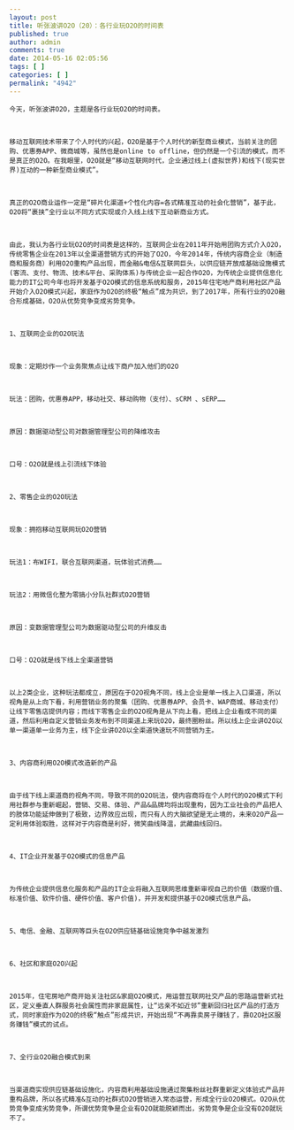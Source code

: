 ```yaml
---
layout: post
title: 听张波讲O2O（20）：各行业玩O2O的时间表
published: true
author: admin
comments: true
date: 2014-05-16 02:05:56
tags: [ ]
categories: [ ]
permalink: "4942"
---
```




  
    今天，听张波讲O2O，主题是各行业玩O2O的时间表。
  
  
  
    移动互联网技术带来了个人时代的兴起，O2O是基于个人时代的新型商业模式，当前关注的团购、优惠券APP、微商城等，虽然也是online to offline，但仍然是一个引流的模式，而不是真正的O2O。在我眼里，O2O就是“移动互联网时代，企业通过线上(虚拟世界)和线下(现实世界)互动的一种新型商业模式”。
  
  
  
    真正的O2O商业运作一定是“碎片化渠道+个性化内容=各式精准互动的社会化营销”，基于此，O2O将“裹挟”全行业以不同方式实现或介入线上线下互动新商业方式。
  
  
  
    由此，我认为各行业玩O2O的时间表是这样的，互联网企业在2011年开始用团购方式介入O2O，传统零售企业在2013年以全渠道营销方式的开始了O2O，今年2014年，传统内容商企业（制造商和服务商）利用O2O重构产品出现，而金融&电信&互联网巨头，以供应链开放成基础设施模式(客流、支付、物流、技术&平台、采购体系)与传统企业一起合作O2O，为传统企业提供信息化能力的IT公司今年也将开发基于O2O模式的信息系统和服务，2015年住宅地产商利用社区产品开始介入O2O模式兴起，家庭作为O2O的终极“触点”成为共识，到了2017年，所有行业的O2O融合形成基础，O2O从优势竞争变成劣势竞争。
  
  
  
    1、互联网企业的O2O玩法
  
  
  
    现象：定期炒作一个业务聚焦点让线下商户加入他们的O2O
  
  
  
    玩法：团购，优惠券APP，移动社交、移动购物（支付）、sCRM 、sERP……
  
  
  
    原因：数据驱动型公司对数据管理型公司的降维攻击
  
  
  
    口号：O2O就是线上引流线下体验
  
  
  
    2、零售企业的O2O玩法
  
  
  
    现象：拥抱移动互联网玩O2O营销
  
  
  
    玩法1：布WIFI，联合互联网渠道，玩体验式消费……
  
  
  
    玩法2：用微信化整为零搞小分队社群式O2O营销
  
  
  
    原因：变数据管理型公司为数据驱动型公司的升维反击
  
  
  
    口号：O2O就是线下线上全渠道营销
  
  
  
    以上2类企业，这种玩法都成立，原因在于O2O视角不同，线上企业是单一线上入口渠道，所以视角是从上向下看，利用营销业务的聚集（团购、优惠券APP、会员卡、WAP商城、移动支付）让线下零售店提供内容；而线下零售企业的O2O视角是从下向上看，把线上企业看成不同的渠道，然后利用自定义营销业务发布到不同渠道上来玩O2O，最终圈粉丝。所以线上企业讲O2O以单一渠道单一业务为主，线下企业讲O2O以全渠道快速玩不同营销为主。
  
  
  
    3、内容商利用O2O模式改造新的产品
  
  
  
    由于线下线上渠道商的视角不同，导致不同的O2O玩法，使内容商将在个人时代的O2O模式下利用社群参与重新崛起，营销、交易、体验、产品&品牌均将出现重构，因为工业社会的产品把人的肢体功能延伸做到了极致，边界效应出现，而只有人的大脑欲望是无止境的，未来O2O产品一定利用体验取胜，这样对于内容商是利好，微笑曲线降温，武藏曲线回归。
  
  
  
    4、IT企业开发基于O2O模式的信息产品
  
  
  
    为传统企业提供信息化服务和产品的IT企业将融入互联网思维重新审视自己的价值（数据价值、标准价值、软件价值、硬件价值、客户价值)，并开发和提供基于O2O模式信息产品。
  
  
  
    5、电信、金融、互联网等巨头在O2O供应链基础设施竞争中越发激烈
  
  
  
    6、社区和家庭O2O兴起
  
  
  
    2015年，住宅房地产商开始关注社区&家庭O2O模式，用运营互联网社交产品的思路运营新式社区，定义垂直人群服务社会属性而非家庭属性，让“远亲不如近邻”重新回归社区产品的打造方式，同时家庭作为O2O的终极“触点”形成共识，开始出现“不再靠卖房子赚钱了，靠O2O社区服务赚钱”模式的试点。
  
  
  
    7、全行业O2O融合模式到来
  
  
  
    当渠道商实现供应链基础设施化，内容商利用基础设施通过聚集粉丝社群重新定义体验式产品并重构品牌，所以各式精准&互动的社群式O2O营销进入常态运营，形成全行业O2O模式。O2O从优势竞争变成劣势竞争，所谓优势竞争是企业有O2O就能脱颖而出，劣势竞争是企业没有O2O就玩不了。
  

